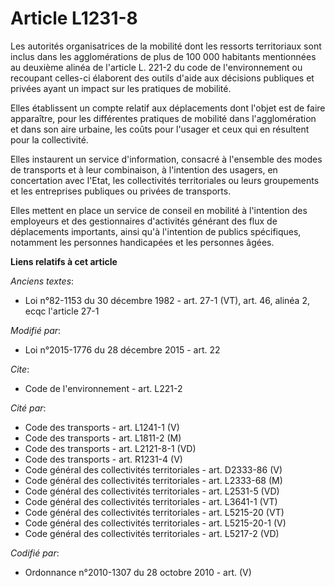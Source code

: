 # Article L1231-8

Les autorités organisatrices de la mobilité dont les ressorts territoriaux sont inclus dans les agglomérations de plus de 100
000 habitants mentionnées au deuxième alinéa de l'article L. 221-2 du code de l'environnement ou recoupant celles-ci
élaborent des outils d'aide aux décisions publiques et privées ayant un impact sur les pratiques de mobilité.

Elles établissent un compte relatif aux déplacements dont l'objet est de faire apparaître, pour les différentes pratiques de
mobilité dans l'agglomération et dans son aire urbaine, les coûts pour l'usager et ceux qui en résultent pour la
collectivité. 

Elles instaurent un service d'information, consacré à l'ensemble des modes de transports et à leur combinaison, à l'intention
des usagers, en concertation avec l'Etat, les collectivités territoriales ou leurs groupements et les entreprises publiques
ou privées de transports. 

Elles mettent en place un service de conseil en mobilité à l'intention des employeurs et des gestionnaires d'activités
générant des flux de déplacements importants, ainsi qu'à l'intention de publics spécifiques, notamment les personnes
handicapées et les personnes âgées.

**Liens relatifs à cet article**

_Anciens textes_:

  - Loi n°82-1153 du 30 décembre 1982 - art. 27-1 (VT), art. 46, alinéa 2, ecqc l'article 27-1

_Modifié par_:

  - Loi n°2015-1776 du 28 décembre 2015 - art. 22

_Cite_:

  - Code de l'environnement - art. L221-2

_Cité par_:

  - Code des transports - art. L1241-1 (V)
  - Code des transports - art. L1811-2 (M)
  - Code des transports - art. L2121-8-1 (VD)
  - Code des transports - art. R1231-4 (V)
  - Code général des collectivités territoriales - art. D2333-86 (V)
  - Code général des collectivités territoriales - art. L2333-68 (M)
  - Code général des collectivités territoriales - art. L2531-5 (VD)
  - Code général des collectivités territoriales - art. L3641-1 (VT)
  - Code général des collectivités territoriales - art. L5215-20 (VT)
  - Code général des collectivités territoriales - art. L5215-20-1 (V)
  - Code général des collectivités territoriales - art. L5217-2 (VD)

_Codifié par_:

  - Ordonnance n°2010-1307 du 28 octobre 2010 - art. (V)

